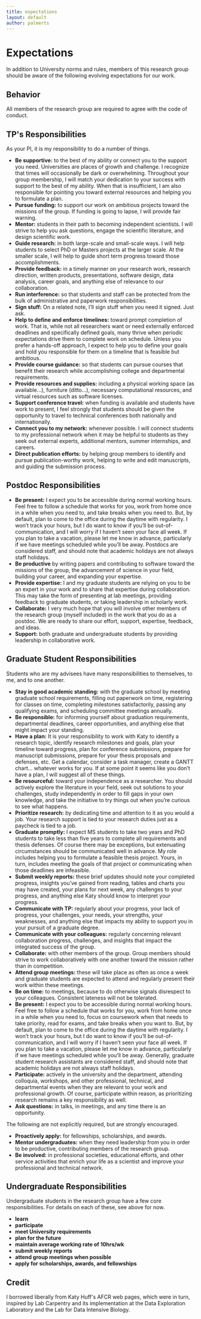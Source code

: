 ```yaml
---
title: expectations
layout: default
author: palmerts
---
```


# Expectations
In addition to University norms and rules, members of this research group should be aware of the following evolving expectations for our work.

## Behavior

All members of the research group are required to agree with the code of conduct.

## TP's Responsibilities

As your PI, it is my responsibility to do a number of things.

* __Be supportive:__ to the best of my ability or connect you to the support you need. Universities are places of growth and challenge. I recognize that times will occasionally be dark or overwhelming. Throughout your group membership, I will match your dedication to your success with support to the best of my ability. When that is insufficient, I am also responsible for pointing you toward external resources and helping you to formulate a plan.
* __Pursue funding:__ to support our work on ambitious projects toward the missions of the group. If funding is going to lapse, I will provide fair warning.
* __Mentor:__ students in their path to becoming independent scientists. I will strive to help you ask questions, engage the scientific literature, and design scientific work.
* __Guide research:__ in both large-scale and small-scale ways. I will help students to select PhD or Masters projects at the larger scale. At the smaller scale, I will help to guide short term progress toward those accomplishments.
* __Provide feedback:__ in a timely manner on your research work, research direction, written products, presentations, software design, data analysis, career goals, and anything else of relevance to our collaboration.
* __Run interference:__ so that students and staff can be protected from the bulk of administrative and paperwork responsibilities.
* __Sign stuff:__ On a related note, I’ll sign stuff when you need it signed. Just ask.
* __Help to define and enforce timelines:__ toward prompt completion of work. That is, while not all researchers want or need externally enforced deadlines and specifically defined goals, many thrive when periodic expectations drive them to complete work on schedule. Unless you prefer a hands-off approach, I expect to help you to define your goals and hold you responsible for them on a timeline that is feasible but ambitious.
* __Provide course guidance:__ so that students can pursue courses that benefit their research while accomplishing college and departmental requirements.
* __Provide resources and supplies:__ including a physical working space (as available...), furniture (ditto...), necessary computational resources, and virtual resources such as software licenses.
* __Support conference travel:__ when funding is available and students have work to present, I feel strongly that students should be given the opportunity to travel to technical conferences both nationally and internationally.
* __Connect you to my network:__ whenever possible. I will connect students to my professional network when it may be helpful to students as they seek out external experts, additional mentors, summer internships, and careers.
* __Direct publication efforts:__ by helping group members to identify and pursue publication-worthy work, helping to write and edit manuscripts, and guiding the submission process.

## Postdoc Responsibilities

* __Be present:__ I expect you to be accessible during normal working hours. Feel free to follow a schedule that works for you, work from home once in a while when you need to, and take breaks when you need to. But, by default, plan to come to the office during the daytime with regularity.
I won’t track your hours, but I do want to know if you’ll be out-of-communication, and I will worry if I haven’t seen your face all week. If you plan to take a vacation, please let me know in advance, particularly if we have meetings scheduled while you’ll be away. Postdocs are considered staff, and should note that academic holidays are not always staff holidays.
* __Be productive__ by writing papers and contributing to software toward the missions of the group, the advancement of science in your field, building your career, and expanding your expertise.
* __Provide expertise:__ I and my graduate students are relying on you to be an expert in your work and to share that expertise during collaboration. This may take the form of presenting at lab meetings, providing feedback to graduate students, or taking leadership in scholarly work.
* __Collaborate:__ I very much hope that you will involve other members of the research group (myself included) in the work that you do as a postdoc. We are ready to share our effort, support, expertise, feedback, and ideas.
* __Support:__ both graduate and undergraduate students by providing leadership in collaborative work.

## Graduate Student Responsibilities

Students who are my advisees have many responsibilities to themselves, to me, and to one another.

* __Stay in good academic standing:__ with the graduate school by meeting graduate school requirements, filling out paperwork on time, registering for classes on time, completing milestones satisfactorily, passing any qualifying exams, and scheduling committee meetings annually.
* __Be responsible:__ for informing yourself about graduation requirements, departmental deadlines, career opportunities, and anything else that might impact your standing.
* __Have a plan:__ It is your responsibility to work with Katy to identify a research topic, identify research milestones and goals, plan your timeline toward progress, plan for conference submissions, prepare for manuscript submissions, prepare for your thesis proposals and defenses, etc. Get a calendar, consider a task manager, create a GANTT chart… whatever works for you. If at some point it seems like you don’t have a plan, I will suggest all of these things.
* __Be resourceful:__ toward your independence as a researcher. You should actively explore the literature in your field, seek out solutions to your challenges, study independently in order to fill gaps in your own knowledge, and take the initiative to try things out when you’re curious to see what happens.
* __Prioritize research:__ by dedicating time and attention to it as you would a job. Your research support is tied to your research duties just as a paycheck is tied to a job.
* __Graduate promptly:__ I expect MS students to take two years and PhD students to take less than five years to complete all requirements and thesis defenses. Of course there may be exceptions, but extenuating circumstances should be communicated well in advance. My role includes helping you to formulate a feasible thesis project. Yours, in turn, includes meeting the goals of that project or communicating when those deadlines are infeasible.
* __Submit weekly reports:__ these brief updates should note your completed progress, insights you’ve gained from reading, tables and charts you may have created, your plans for next week, any challenges to your progress, and anything else Katy should know to interpret your progress.
* __Communicate with TP:__ regularly about your progress, your lack of progress, your challenges, your needs, your strengths, your weaknesses, and anything else that impacts my ability to support you in your pursuit of a graduate degree.
* __Communicate with your colleagues:__ regularly concerning relevant collaboration progress, challenges, and insights that impact the integrated success of the group.
* __Collaborate:__ with other members of the group. Group members should strive to work collaboratively with one another toward the mission rather than in competition.
* __Attend group meetings:__ these will take place as often as once a week and graduate students are expected to attend and regularly present their work within these meetings.
* __Be on time:__ to meetings, because to do otherwise signals disrespect to your colleagues. Consistent lateness will not be tolerated.
* __Be present:__ I expect you to be accessible during normal working hours.
Feel free to follow a schedule that works for you, work from home once in a while when you need to, focus on coursework when that needs to take priority, read for exams, and take breaks when you want to. But, by default, plan to come to the office during the daytime with regularity.
I won’t track your hours, but I do want to know if you’ll be out-of-communication, and I will worry if I haven’t seen your face all week. If you plan to take a vacation, please let me know in advance, particularly if we have meetings scheduled while you’ll be away. Generally, graduate student research assistants are considered staff, and should note that academic holidays are not always staff holidays.
* __Participate:__ actively in the university and the department, attending colloquia, workshops, and other professional, technical, and departmental events when they are relevant to your work and professional growth. Of course, participate within reason, as prioritizing research remains a key responsibility as well.
* __Ask questions:__ in talks, in meetings, and any time there is an opportunity.

The following are not explicitly required, but are strongly encouraged.

* __Proactively apply:__ for fellowships, scholarships, and awards.
* __Mentor undergraduates:__ when they need leadership from you in order to be productive, contributing members of the research group.
* __Be involved:__ in professional societies, educational efforts, and other service activities that enrich your life as a scientist and improve your professional and technical network.

## Undergraduate Responsibilities

Undergraduate students in the research group have a few core responsibilities. For details on each of these, see above for now.

* __learn__
* __participate__
* __meet University requirements__
* __plan for the future__
* __maintain average working rate of 10hrs/wk__
* __submit weekly reports__
* __attend group meetings when possible__
* __apply for scholarships, awards, and fellowships__

## Credit

I borrowed liberally from Katy Huff's AFCR web pages, which were in turn, inspired by Lab Carpentry and its implementation at the Data Exploration Laboratory and the Lab for Data Intensive Biology.

